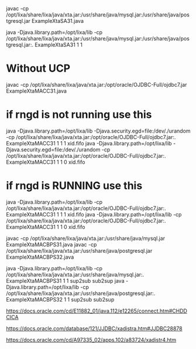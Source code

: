 javac -cp /opt/lixa/share/lixa/java/xta.jar:/usr/share/java/mysql.jar:/usr/share/java/postgresql.jar ExampleXtaSA31.java

java -Djava.library.path=/opt/lixa/lib -cp /opt/lixa/share/lixa/java/xta.jar:/usr/share/java/mysql.jar:/usr/share/java/postgresql.jar:. ExampleXtaSA31 1 1

# Without UCP
javac -cp /opt/lixa/share/lixa/java/xta.jar:/opt/oracle/OJDBC-Full/ojdbc7.jar ExampleXtaMACC31.java
# if rngd is not running use this
java -Djava.library.path=/opt/lixa/lib -Djava.security.egd=file:/dev/./urandom -cp /opt/lixa/share/lixa/java/xta.jar:/opt/oracle/OJDBC-Full/ojdbc7.jar:. ExampleXtaMACC31 1 1 1 xid.fifo
java -Djava.library.path=/opt/lixa/lib -Djava.security.egd=file:/dev/./urandom -cp /opt/lixa/share/lixa/java/xta.jar:/opt/oracle/OJDBC-Full/ojdbc7.jar:. ExampleXtaMACC31 1 1 0 xid.fifo
# if rngd is RUNNING use this
java -Djava.library.path=/opt/lixa/lib -cp /opt/lixa/share/lixa/java/xta.jar:/opt/oracle/OJDBC-Full/ojdbc7.jar:. ExampleXtaMACC31 1 1 1 xid.fifo
java -Djava.library.path=/opt/lixa/lib -cp /opt/lixa/share/lixa/java/xta.jar:/opt/oracle/OJDBC-Full/ojdbc7.jar:. ExampleXtaMACC31 1 1 0 xid.fifo


javac -cp /opt/lixa/share/lixa/java/xta.jar:/usr/share/java/mysql.jar ExampleXtaMACBPS31.java
javac -cp /opt/lixa/share/lixa/java/xta.jar:/usr/share/java/postgresql.jar ExampleXtaMACBPS32.java

java -Djava.library.path=/opt/lixa/lib -cp /opt/lixa/share/lixa/java/xta.jar:/usr/share/java/mysql.jar:. ExampleXtaMACBPS31 1 1 sup2sub sub2sup
java -Djava.library.path=/opt/lixa/lib -cp /opt/lixa/share/lixa/java/xta.jar:/usr/share/java/postgresql.jar:. ExampleXtaMACBPS32 1 1 sup2sub sub2sup

https://docs.oracle.com/cd/E11882_01/java.112/e12265/connect.htm#CHDDCICA

https://docs.oracle.com/database/121/JJDBC/xadistra.htm#JJDBC28878

https://docs.oracle.com/cd/A97335_02/apps.102/a83724/xadistr4.htm


